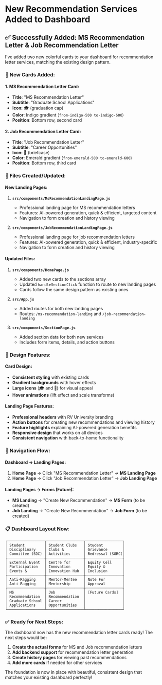 # New Recommendation Services Added to Dashboard

## ✅ Successfully Added: MS Recommendation Letter & Job Recommendation Letter

I've added two new colorful cards to your dashboard for recommendation letter services, matching the existing design pattern.

### 🎯 **New Cards Added:**

#### **1. MS Recommendation Letter Card:**
- **Title**: "MS Recommendation Letter"
- **Subtitle**: "Graduate School Applications"
- **Icon**: 🎓 (graduation cap)
- **Color**: Indigo gradient (`from-indigo-500 to-indigo-600`)
- **Position**: Bottom row, second card

#### **2. Job Recommendation Letter Card:**
- **Title**: "Job Recommendation Letter"
- **Subtitle**: "Career Opportunities"
- **Icon**: 💼 (briefcase)
- **Color**: Emerald gradient (`from-emerald-500 to-emerald-600`)
- **Position**: Bottom row, third card

### 📁 **Files Created/Updated:**

#### **New Landing Pages:**
1. **`src/components/MsRecommendationLandingPage.js`**
   - Professional landing page for MS recommendation letters
   - Features: AI-powered generation, quick & efficient, targeted content
   - Navigation to form creation and history viewing

2. **`src/components/JobRecommendationLandingPage.js`**
   - Professional landing page for job recommendation letters
   - Features: AI-powered generation, quick & efficient, industry-specific
   - Navigation to form creation and history viewing

#### **Updated Files:**
1. **`src/components/HomePage.js`**
   - Added two new cards to the sections array
   - Updated `handleSectionClick` function to route to new landing pages
   - Cards follow the same design pattern as existing ones

2. **`src/App.js`**
   - Added routes for both new landing pages
   - Routes: `/ms-recommendation-landing` and `/job-recommendation-landing`

3. **`src/components/SectionPage.js`**
   - Added section data for both new services
   - Includes form items, details, and action buttons

### 🎨 **Design Features:**

#### **Card Design:**
- **Consistent styling** with existing cards
- **Gradient backgrounds** with hover effects
- **Large icons** (🎓 and 💼) for visual appeal
- **Hover animations** (lift effect and scale transforms)

#### **Landing Page Features:**
- **Professional headers** with RV University branding
- **Action buttons** for creating new recommendations and viewing history
- **Feature highlights** explaining AI-powered generation benefits
- **Responsive design** that works on all devices
- **Consistent navigation** with back-to-home functionality

### 🚀 **Navigation Flow:**

#### **Dashboard → Landing Pages:**
1. **Home Page** → Click "MS Recommendation Letter" → **MS Landing Page**
2. **Home Page** → Click "Job Recommendation Letter" → **Job Landing Page**

#### **Landing Pages → Forms (Future):**
- **MS Landing** → "Create New Recommendation" → **MS Form** (to be created)
- **Job Landing** → "Create New Recommendation" → **Job Form** (to be created)

### 📋 **Dashboard Layout Now:**

```
┌─────────────────┬─────────────────┬─────────────────┐
│ Student         │ Student Clubs   │ Student         │
│ Disciplinary    │ Clubs &         │ Grievance       │
│ Committee (SDC) │ Activities      │ Redressal (SGRC)│
├─────────────────┼─────────────────┼─────────────────┤
│ External Event  │ Centre for      │ Equity Cell     │
│ Participation   │ Innovation      │ Equity &        │
│ Events &        │ Innovation Hub  │ Inclusion       │
├─────────────────┼─────────────────┼─────────────────┤
│ Anti-Ragging    │ Mentor-Mentee   │ Note For        │
│ Anti-Ragging    │ Mentorship      │ Approval        │
├─────────────────┼─────────────────┼─────────────────┤
│ MS              │ Job             │ [Future Cards]  │
│ Recommendation  │ Recommendation  │                 │
│ Graduate School │ Career          │                 │
│ Applications    │ Opportunities   │                 │
└─────────────────┴─────────────────┴─────────────────┘
```

### ✅ **Ready for Next Steps:**

The dashboard now has the new recommendation letter cards ready! The next steps would be:

1. **Create the actual forms** for MS and Job recommendation letters
2. **Add backend support** for recommendation letter generation
3. **Create history pages** for viewing past recommendations
4. **Add more cards** if needed for other services

The foundation is now in place with beautiful, consistent design that matches your existing dashboard perfectly!

